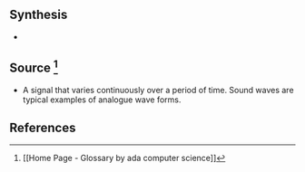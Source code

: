 ## Synthesis
- 
## Source [^1]
- A signal that varies continuously over a period of time. Sound waves are typical examples of analogue wave forms.
## References

[^1]: [[Home Page - Glossary by ada computer science]]